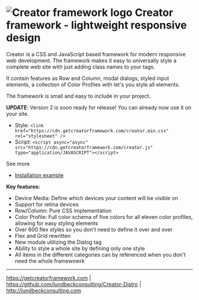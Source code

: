 # ![Creator framework logo](http://shared.lundbeckconsulting.com/image/creator-logo-sm.png) Creator framework - lightweight responsive design

Creator is a CSS and JavaScript based framework for modern responsive web development.
The framework makes it easy to universally style a complete web site with just adding class names to your tags.

It contain features as Row and Column, modal dialogs, styled input elements, a collection of Color Profiles with let's you style all elements.

The framework is small and easy to include in your project.

**UPDATE**: Version 2 is soon ready for release! You can already now use it on your site.

* Style: `<link href="https://cdn.getcreatorframework.com/creator.min.css" rel="stylesheet" />`
* Script: `<script async="async" src="https://cdn.getcreatorframework.com/creator.js" type="application/JAVASCRIPT"></script>`

See more

* [Installation example](https://github.com/lundbeckconsulting/Creator-Distro/blob/master/README.md)

**Key features:**

* Device Media: Define which devices your content will be visible on
* Support for retina devices
* Row/Column: Pure CSS implementation
* Color Profile: Full color schema of five colors for all eleven color profiles, allowing for easy styling elements
* Over 600 flex styles so you don't need to define it over and over
* Flex and Grid rewritten
* New module utilizing the Dialog tag
* Ability to style a whole site by defining only one style
* All items in the different categories can by referenced when you don't need the whole framewowrk

****
https://getcreatorframework.com | https://github.com/lundbeckconsulting/Creator-Distro | http://lundbeckconsulting.com
